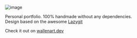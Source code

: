 ![image](https://drive.google.com/file/d/1hx4GmSuwDs1qQX7g9KUn24wgaYa1coG6/view?usp=sharing)

Personal portfolio.
100% handmade without any dependencies.  
Design based on the awesome [Lazygit](https://github.com/jesseduffield/lazygit)

Check it out on [wallenart.dev](https://www.wallenart.dev/)
